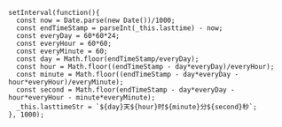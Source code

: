     setInterval(function(){
      const now = Date.parse(new Date())/1000;
      const endTimeStamp = parseInt(_this.lasttime) - now;
      const everyDay = 60*60*24;
      const everyHour = 60*60;
      const everyMinute = 60;
      const day = Math.floor(endTimeStamp/everyDay);
      const hour = Math.floor((endTimeStamp - day*everyDay)/everyHour);
      const minute = Math.floor((endTimeStamp - day*everyDay - hour*everyHour)/everyMinute);
      const second = Math.floor(endTimeStamp - day*everyDay - hour*everyHour - minute*everyMinute);
      _this.lasttimeStr = `${day}天${hour}时${minute}分${second}秒`;
    }, 1000);

